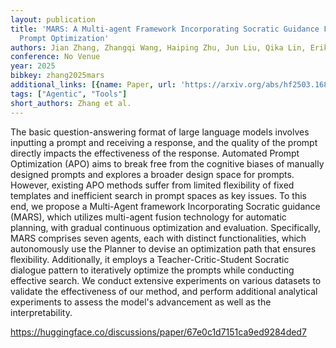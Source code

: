 ```yaml
---
layout: publication
title: 'MARS: A Multi-agent Framework Incorporating Socratic Guidance For Automated
  Prompt Optimization'
authors: Jian Zhang, Zhangqi Wang, Haiping Zhu, Jun Liu, Qika Lin, Erik Cambria
conference: No Venue
year: 2025
bibkey: zhang2025mars
additional_links: [{name: Paper, url: 'https://arxiv.org/abs/hf2503.16874'}]
tags: ["Agentic", "Tools"]
short_authors: Zhang et al.
---
```

The basic question-answering format of large language models involves inputting a prompt and receiving a response, and the quality of the prompt directly impacts the effectiveness of the response. Automated Prompt Optimization (APO) aims to break free from the cognitive biases of manually designed prompts and explores a broader design space for prompts. However, existing APO methods suffer from limited flexibility of fixed templates and inefficient search in prompt spaces as key issues. To this end, we propose a Multi-Agent framework Incorporating Socratic guidance (MARS), which utilizes multi-agent fusion technology for automatic planning, with gradual continuous optimization and evaluation. Specifically, MARS comprises seven agents, each with distinct functionalities, which autonomously use the Planner to devise an optimization path that ensures flexibility. Additionally, it employs a Teacher-Critic-Student Socratic dialogue pattern to iteratively optimize the prompts while conducting effective search. We conduct extensive experiments on various datasets to validate the effectiveness of our method, and perform additional analytical experiments to assess the model's advancement as well as the interpretability.

https://huggingface.co/discussions/paper/67e0c1d7151ca9ed9284ded7